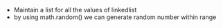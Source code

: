 * Maintain a list for all the values of linkedlist
* by using math.random() we can generate random number within range